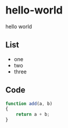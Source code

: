 # hello-world
hello world

## List
- one
- two
- three


## Code
```javascript
function add(a, b)
{
    return a + b;
}
```
